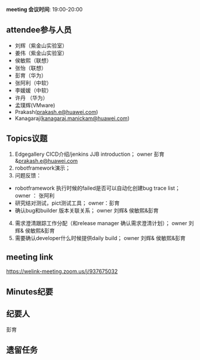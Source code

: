 **meeting 会议时间**: 19:00-20:00

## attendee参与人员
- 刘辉（紫金山实验室）
- 姜伟（紫金山实验室）
- 侯敏熙（联想）
- 张怡（联想）
- 彭育（华为）
- 张阿利（中软）
- 李媛媛（中软）
- 许丹 （华为）
- 孟璞辉(VMware)
- Prakash(prakash.e@huawei.com)
- Kanagaraj(kanagaraj.manickam@huawei.com)

## Topics议题
1. Edgegallery CICD介绍/jenkins JJB introduction；  owner 彭育&prakash.e@huawei.com
2. robotframework演示；
3. 问题反馈：
- robotframework 执行时候的failed是否可以自动化创建bug trace list； owner ： 张阿利
- 研究结对测试，pict测试工具；  owner：彭育
- 确认bug和builder 版本关联关系；  owner 刘辉& 侯敏熙&彭育
4. 需求澄清跟踪工作分配（和release manager 确认需求澄清计划）；  owner 刘辉& 侯敏熙&彭育
5. 需要确认developer什么时候提供daily build；   owner 刘辉& 侯敏熙&彭育

## meeting link
 https://welink-meeting.zoom.us/j/937675032
## Minutes纪要
## 纪要人
 彭育

## 遗留任务


